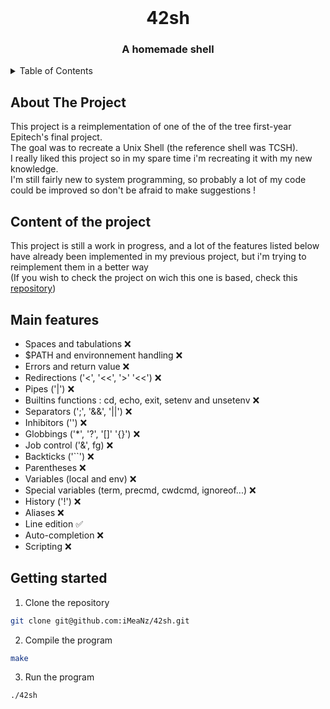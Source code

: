 <!-- PROJECT LOGO -->
<br />
<div align="center">

  <h1 align="center">42sh</h1>
  <h3 align="center">A homemade shell</h3>

</div>

<!-- TABLE OF CONTENTS -->
<details>
    <summary>Table of Contents</summary>
    <ol>
        <li>
            <a href="#about-the-project">About The Project</a>
            <ul>
                <li><a href="#Mandatory section">Mandatory section</a></li>
                <li><a href="#Optional section">Optional section</a></li>
            </ul>
        </li>
        <li>
            <a href="#getting-started">Getting Started</a>
            <ul>
                <li><a href="#installation">Installation</a></li>
            </ul>
        </li>
    </ol>
</details>

<!-- ABOUT THE PROJECT -->
## About The Project

This project is a reimplementation of one of the of the tree first-year Epitech's final project.  
The goal was to recreate a Unix Shell (the reference shell was TCSH).  
I really liked this project so in my spare time i'm recreating it with my new knowledge.  
I'm still fairly new to system programming, so probably a lot of my code could be improved so don't be afraid to make suggestions !  

## Content of the project
This project is still a work in progress, and a lot of the features listed below have already been implemented in my previous project, but i'm trying to reimplement them in a better way  
(If you wish to check the project on wich this one is based, check this [repository](https://github.com/iMeaNz/42sh))
## Main features
- Spaces and tabulations ❌
- $PATH and environnement handling ❌
- Errors and return value ❌
- Redirections ('<', '<<', '>' '<<') ❌
- Pipes ('|') ❌
- Builtins functions : cd, echo, exit, setenv and unsetenv ❌
- Separators (';', '&&', '||') ❌
- Inhibitors ('\') ❌
- Globbings ('*', '?', '[]' '{}') ❌
- Job control ('&', fg) ❌
- Backticks ('``') ❌
- Parentheses ❌
- Variables (local and env) ❌
- Special variables (term, precmd, cwdcmd, ignoreof...) ❌
- History ('!') ❌
- Aliases ❌
- Line edition ✅
- Auto-completion ❌
- Scripting ❌

## Getting started
1. Clone the repository
  ```sh
  git clone git@github.com:iMeaNz/42sh.git
  ```
2. Compile the program
  ```sh
  make
  ```
3. Run the program
  ```sh
  ./42sh
  ```